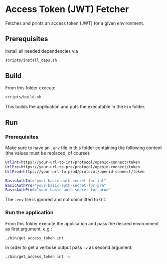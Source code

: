 # Access Token (JWT) Fetcher

Fetches and prints an access token (JWT) for a given environment.

## Prerequisites

Install all needed dependencies via

```bash
scripts/install_deps.sh
```

## Build

From this folder execute

```bash
scripts/build.sh
```

This builds the application and puts the executable in the `bin` folder.

## Run

### Prerequisites

Make sure to have an `.env` file in this folder containing the following content (the values must be replaced, of course):

```bash
UrlInt=https://your-url-to-int/protocol/openid-connect/token
UrlPre=https://your-url-to-pre/protocol/openid-connect/token
UrlProd=https://your-url-to-prod/protocol/openid-connect/token

BasicAuthInt="your-basic-auth-secret-for-int"
BasicAuthPre="your-basic-auth-secret-for-pre"
BasicAuthProd="your-basic-auth-secret-for-prod"
```

The `.env` file is ignored and not committed to Git.

### Run the application

From this folder execute the application and pass the desired environment as first argument, e.g.:

```bash
./bin/get_access_token int
```

In order to get a verbose output pass `-v` as second argument:

```bash
./bin/get_access_token int -v
```
